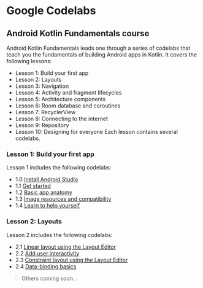 # Google Codelabs

## Android Kotlin Fundamentals course
Android Kotlin Fundamentals leads one through a series of codelabs that teach you the fundamentals of building Android apps in Kotlin.
It covers the following lessons:
* Lesson 1: Build your first app
* Lesson 2: Layouts
* Lesson 3: Navigation
* Lesson 4: Activity and fragment lifecycles
* Lesson 5: Architecture components
* Lesson 6: Room database and coroutines
* Lesson 7: RecyclerView
* Lesson 8: Connecting to the internet
* Lesson 9: Repository
* Lesson 10: Designing for everyone
Each lesson contains several codelabs.

### Lesson 1: Build your first app
Lesson 1 includes the following codelabs:
* 1.0 [Install Android Studio](https://codelabs.developers.google.com/codelabs/kotlin-android-training-install-studio/index.html?index=..%2F..android-kotlin-fundamentals)
* 1.1 [Get started](https://codelabs.developers.google.com/codelabs/kotlin-android-training-get-started/)
* 1.2 [Basic app anatomy](https://codelabs.developers.google.com/codelabs/kotlin-android-training-app-anatomy/)
* 1.3 [Image resources and compatibility](https://codelabs.developers.google.com/codelabs/kotlin-android-training-images-compat/index.html?index=..%2F..android-kotlin-fundamentals)
* 1.4 [Learn to help yourself](https://codelabs.developers.google.com/codelabs/kotlin-android-training-available-resources/index.html?index=..%2F..android-kotlin-fundamentals)

### Lesson 2: Layouts
Lesson 2 includes the following codelabs:
* 2.1 [Linear layout using the Layout Editor](https://codelabs.developers.google.com/codelabs/kotlin-android-training-linear-layout/index.html?index=..%2F..android-kotlin-fundamentals)
* 2.2 [Add user interactivity](https://codelabs.developers.google.com/codelabs/kotlin-android-training-interactivity/index.html?index=..%2F..android-kotlin-fundamentals)
* 2.3 [Constraint layout using the Layout Editor](https://codelabs.developers.google.com/codelabs/kotlin-android-training-constraint-layout/index.html?index=..%2F..android-kotlin-fundamentals)
* 2.4 [Data-binding basics](https://codelabs.developers.google.com/codelabs/kotlin-android-training-data-binding-basics/index.html?index=..%2F..android-kotlin-fundamentals)

> Others coming soon...
